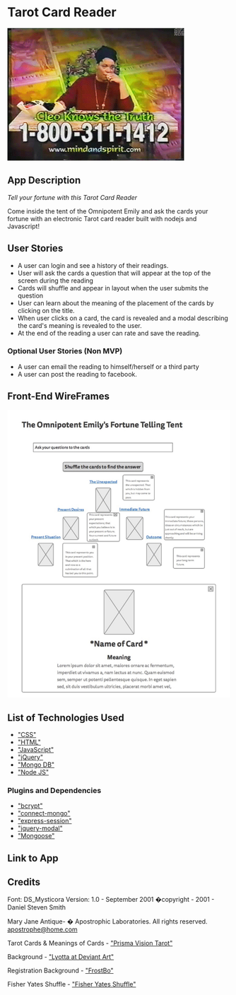 # Tarot Card Reader

 ![fortune teller](/imgs/misscleo.gif)

## App Description
*Tell your fortune with this Tarot Card Reader*

Come inside the tent of the Omnipotent Emily and ask the cards your fortune with an electronic Tarot card reader built with nodejs and Javascript!

## User Stories 

* A user can login and see a history of their readings.
* User will ask the cards a question that will appear at the top of the screen during the reading
* Cards will shuffle and appear in layout when the user submits the question
* User can learn about the meaning of the placement of the cards by clicking on the title.
* When user clicks on a card, the card is revealed and a modal describing the card's meaning is revealed to the user.
* At the end of the reading a user can rate and save the reading.


### Optional User Stories (Non MVP)

* A user can email the reading to himself/herself or a third party
* A user can post the reading to facebook.

## Front-End WireFrames
![wireframes](/imgs/wireframe.jpg)


## List of Technologies Used


* ["CSS"](https://www.w3.org/Style/CSS/)
* ["HTML"](https://www.w3.org/html/)
* ["JavaScript"](https://developer.mozilla.org/en-US/docs/Web/JavaScript)
* ["jQuery"](https://jquery.com)
* ["Mongo DB"](https://www.mongodb.org)
* ["Node JS"](https://nodejs.org/en/) 


### Plugins and Dependencies


* ["bcrypt"](https://www.npmjs.com/package/bcrypt)
* ["connect-mongo"](https://www.npmjs.com/package/connect-mongo)
* ["express-session"](https://www.npmjs.com/package/express-session)
* ["jquery-modal"](https://www.npmjs.com/package/jquery-modal)
* ["Mongoose"](https://www.npmjs.com/package/mongoose)




## Link to App

## Credits

Font: DS_Mysticora
Version: 1.0 - September 2001
�copyright - 2001 - Daniel Steven Smith 

Mary Jane Antique- � Apostrophic Laboratories. All rights reserved. apostrophe@home.com

Tarot Cards & Meanings of Cards - ["Prisma Vision Tarot"](http://www.prismavisionstarot.com)

Background - ["Lyotta at Deviant Art"](http://lyotta.deviantart.com/art/Seamless-red-wood-texture-342183779)

Registration Background - ["FrostBo"](http://frostbo.deviantart.com/art/Celestial-Background-50-333127301)

Fisher Yates Shuffle - ["Fisher Yates Shuffle"](http://stackoverflow.com/questions/2450954/how-to-randomize-shuffle-a-javascript-array)
